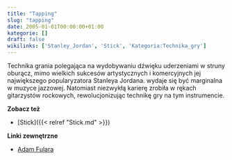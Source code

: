 ```yaml
---
title: "Tapping"
slug: "tapping"
date: 2005-01-01T00:00:00+01:00
kategorie: []
draft: false
wikilinks: ['Stanley_Jordan', 'Stick', 'Kategoria:Technika_gry']
---
```

Technika grania polegająca na wydobywaniu dźwięku uderzeniami w struny
oburącz, mimo wielkich sukcesów artystycznych i komercyjnych jej
największego popularyzatora Stanleya
Jordana<!-- link nie odnosił się do niczego -->. wydaje się być marginalna w muzyce
jazzowej. Natomiast niezwykłą karierę zrobiła w rękach gitarzystów
rockowych, rewolucjonizując technikę gry na tym instrumencie.

**Zobacz też**

  - [Stick]({{< relref "Stick.md" >}})

**Linki zewnętrzne**

  - [Adam Fulara](http://fulara.com/)

